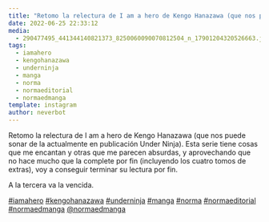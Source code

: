 ```yaml
---
title: "Retomo la relectura de I am a hero de Kengo Hanazawa (que nos puede sonar de la actualmente en publicación Under Ninja)"
date: 2022-06-25 22:33:12
media: 
  - 290477495_441344140821373_8250060090070812504_n_17901204320526663.jpg
tags: 
  - iamahero
  - kengohanazawa
  - underninja
  - manga
  - norma
  - normaeditorial
  - normaedmanga
template: instagram
author: neverbot
---
```


Retomo la relectura de I am a hero de Kengo Hanazawa (que nos puede sonar de la actualmente en publicación Under Ninja). Esta serie tiene cosas que me encantan y otras que me parecen absurdas, y aprovechando que no hace mucho que la complete por fin (incluyendo los cuatro tomos de extras), voy a conseguir terminar su lectura por fin.

A la tercera va la vencida.

[#iamahero](/tags/iamahero) [#kengohanazawa](/tags/kengohanazawa) [#underninja](/tags/underninja) [#manga](/tags/manga) [#norma](/tags/norma) [#normaeditorial](/tags/normaeditorial) [#normaedmanga](/tags/normaedmanga) [@normaedmanga](https://instagram.com/normaedmanga)
